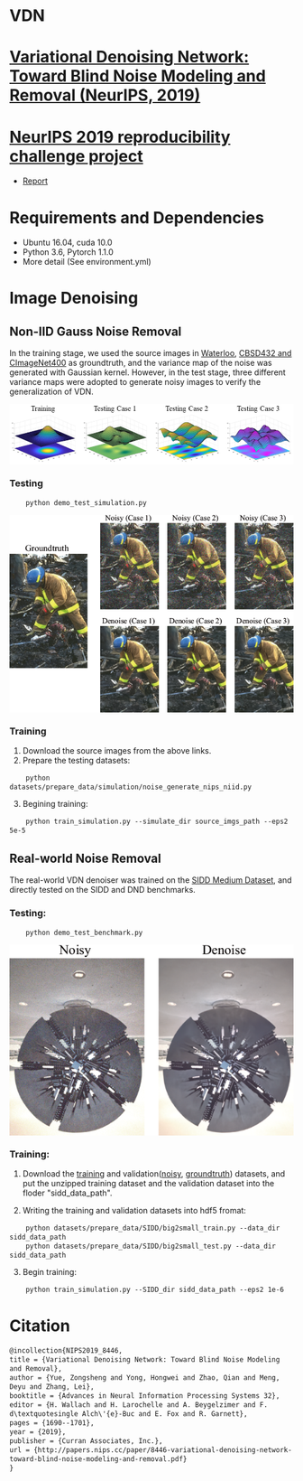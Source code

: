 # VDN
# [Variational Denoising Network: Toward Blind Noise Modeling and Removal (NeurIPS, 2019)](https://papers.nips.cc/paper/8446-variational-denoising-network-toward-blind-noise-modeling-and-removal.pdf)
# [NeurIPS 2019 reproducibility challenge project](https://github.com/AbIsuNav/DD2412_project)
* [Report](https://github.com/AbIsuNav/DD2412_project/blob/master/ADL_VDN.pdf)
# Requirements and Dependencies
* Ubuntu 16.04, cuda 10.0
* Python 3.6, Pytorch 1.1.0
* More detail (See environment.yml)

# Image Denoising
## Non-IID Gauss Noise Removal

In the training stage, we used the source images in [Waterloo](https://ece.uwaterloo.ca/~k29ma/exploration/),
[CBSD432 and CImageNet400](https://drive.google.com/folderview?id=0B-_yeZDtQSnobXIzeHV5SjY5NzA&usp=sharing) as groundtruth,
and the variance map of the noise was generated with Gaussian kernel. However, in the test stage,
three different variance maps were adopted to generate noisy images to verify the generalization of VDN.

<img src="./figs/sigmaMap.png" align=center />

### Testing
```
    python demo_test_simulation.py
```

<img src="./figs/simulation.png" align=center />

### Training

1. Download the source images from the above links.
2. Prepare the testing datasets:
```
    python datasets/prepare_data/simulation/noise_generate_nips_niid.py
```
3. Begining training:
```
    python train_simulation.py --simulate_dir source_imgs_path --eps2 5e-5
```

## Real-world Noise Removal

The real-world VDN denoiser was trained on the [SIDD Medium Dataset](https://www.eecs.yorku.ca/~kamel/sidd/dataset.php), and directly tested on the SIDD and DND benchmarks.
### Testing:
```
    python demo_test_benchmark.py
```

<img src="./figs/DND_denoise.png" align=center />

### Training:
1. Download the [training](ftp://sidd_user:sidd_2018@130.63.97.225/SIDD_Medium_Srgb.zip) and validation([noisy](ftp://sidd_user:sidd_2018@130.63.97.225/SIDD_Blocks/ValidationNoisyBlocksSrgb.mat), [groundtruth](ftp://sidd_user:sidd_2018@130.63.97.225/SIDD_Blocks/ValidationGtBlocksSrgb.mat)) datasets, and put the unzipped training
dataset and the validation dataset into the floder "sidd_data_path".

2. Writing the training and validation datasets into hdf5 fromat:
```
    python datasets/prepare_data/SIDD/big2small_train.py --data_dir sidd_data_path
    python datasets/prepare_data/SIDD/big2small_test.py --data_dir sidd_data_path
```
3. Begin training:
```
    python train_simulation.py --SIDD_dir sidd_data_path --eps2 1e-6
```

# Citation
```
@incollection{NIPS2019_8446,
title = {Variational Denoising Network: Toward Blind Noise Modeling and Removal},
author = {Yue, Zongsheng and Yong, Hongwei and Zhao, Qian and Meng, Deyu and Zhang, Lei},
booktitle = {Advances in Neural Information Processing Systems 32},
editor = {H. Wallach and H. Larochelle and A. Beygelzimer and F. d\textquotesingle Alch\'{e}-Buc and E. Fox and R. Garnett},
pages = {1690--1701},
year = {2019},
publisher = {Curran Associates, Inc.},
url = {http://papers.nips.cc/paper/8446-variational-denoising-network-toward-blind-noise-modeling-and-removal.pdf}
}
```
